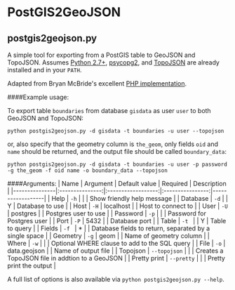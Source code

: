 # PostGIS2GeoJSON

## postgis2geojson.py

A simple tool for exporting from a PostGIS table to GeoJSON and TopoJSON. Assumes [Python 2.7+](http://www.python.org/download/), 
[psycopg2](http://initd.org/psycopg/download/), and [TopoJSON](https://github.com/mbostock/topojson/wiki/Installation) are already installed and in your ````PATH````.

Adapted from Bryan McBride's excellent [PHP implementation](https://gist.github.com/bmcbride/1913855/).

####Example usage:

To export table ````boundaries```` from database ````gisdata```` as user ````user```` to both GeoJSON and TopoJSON:

````
python postgis2geojson.py -d gisdata -t boundaries -u user --topojson
````

or, also specify that the geometry column is ````the_geom````, only fields ````oid```` and ````name```` should be returned, and the output file should be called ````boundary_data````:

````
python postgis2geojson.py -d gisdata -t boundaries -u user -p password -g the_geom -f oid name -o boundary_data --topojson
````

####Arguments:
| Name        | Argument    | Default value |  Required  | Description  |
|---------------|:---------------:|:------------------:|:----------------:|------------------|
| Help         | ````-h````       |                       |                    | Show friendly help message |
| Database | ````-d````       |                       |         Y         | Database to use |
| Host         | ````-H````      | localhost        |                    | Host to connect to |
| User         | ````-U````      | postgres        |                    | Postgres user to use |
| Password | ````-p````       |                       |                    | Password for Postgres user |
| Port          | ````-P````       | 5432             |                     | Database port |
| Table        | ````-t ````       |                       |      Y             | Table to query |
| Fields       | ````-f ````       | *                     |                    | Database fields to return, separated by a single space |
| Geometry | ````-g````       | geom             |                    | Name of geometry column |
| Where      | ````-w````      |                       |                    | Optional WHERE clause to add to the SQL query |
| File          | ````-o````       | data.geojson  |                    | Name of output file |
| Topojson  | ````--topojson````       |           |                    | Creates a TopoJSON file in addtion to a GeoJSON |
| Pretty print | ````--pretty````       |                       |                    | Pretty print the output |

A full list of options is also available via ````python postgis2geojson.py --help````.